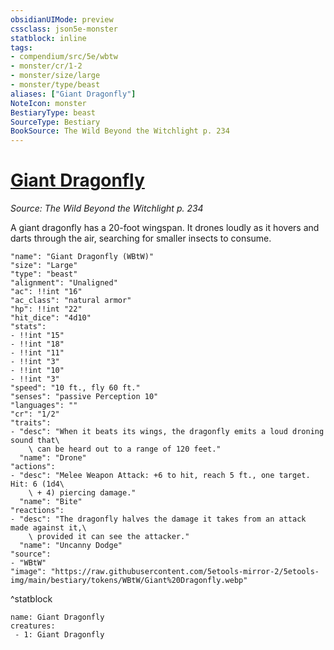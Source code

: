 ```yaml
---
obsidianUIMode: preview
cssclass: json5e-monster
statblock: inline
tags:
- compendium/src/5e/wbtw
- monster/cr/1-2
- monster/size/large
- monster/type/beast
aliases: ["Giant Dragonfly"]
NoteIcon: monster
BestiaryType: beast
SourceType: Bestiary
BookSource: The Wild Beyond the Witchlight p. 234
---
```

# [Giant Dragonfly](2-Mechanics\CLI\bestiary\beast/giant-dragonfly-wbtw.md)
*Source: The Wild Beyond the Witchlight p. 234*  

A giant dragonfly has a 20-foot wingspan. It drones loudly as it hovers and darts through the air, searching for smaller insects to consume.

```statblock
"name": "Giant Dragonfly (WBtW)"
"size": "Large"
"type": "beast"
"alignment": "Unaligned"
"ac": !!int "16"
"ac_class": "natural armor"
"hp": !!int "22"
"hit_dice": "4d10"
"stats":
- !!int "15"
- !!int "18"
- !!int "11"
- !!int "3"
- !!int "10"
- !!int "3"
"speed": "10 ft., fly 60 ft."
"senses": "passive Perception 10"
"languages": ""
"cr": "1/2"
"traits":
- "desc": "When it beats its wings, the dragonfly emits a loud droning sound that\
    \ can be heard out to a range of 120 feet."
  "name": "Drone"
"actions":
- "desc": "Melee Weapon Attack: +6 to hit, reach 5 ft., one target. Hit: 6 (1d4\
    \ + 4) piercing damage."
  "name": "Bite"
"reactions":
- "desc": "The dragonfly halves the damage it takes from an attack made against it,\
    \ provided it can see the attacker."
  "name": "Uncanny Dodge"
"source":
- "WBtW"
"image": "https://raw.githubusercontent.com/5etools-mirror-2/5etools-img/main/bestiary/tokens/WBtW/Giant%20Dragonfly.webp"
```
^statblock

```encounter-table
name: Giant Dragonfly
creatures:
 - 1: Giant Dragonfly
```
